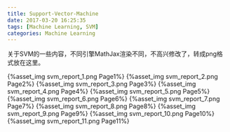 ```yaml
---
title: Support-Vector-Machine
date: 2017-03-20 16:25:35
tags: [Machine Learning, SVM]
categories: Machine Learning
---
```


关于SVM的一些内容，不同引擎MathJax渲染不同，不高兴修改了，转成png格式放在这里。
<!--more-->
{%asset_img svm_report_1.png Page1%}
{%asset_img svm_report_2.png Page2%}
{%asset_img svm_report_3.png Page3%}
{%asset_img svm_report_4.png Page4%}
{%asset_img svm_report_5.png Page5%}
{%asset_img svm_report_6.png Page6%}
{%asset_img svm_report_7.png Page7%}
{%asset_img svm_report_8.png Page8%}
{%asset_img svm_report_9.png Page9%}
{%asset_img svm_report_10.png Page10%}
{%asset_img svm_report_11.png Page11%}